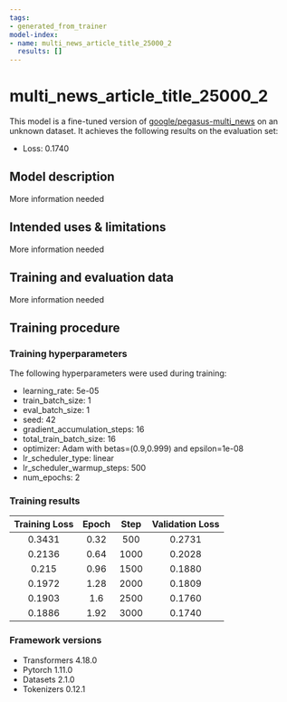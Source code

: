 ```yaml
---
tags:
- generated_from_trainer
model-index:
- name: multi_news_article_title_25000_2
  results: []
---
```


<!-- This model card has been generated automatically according to the information the Trainer had access to. You
should probably proofread and complete it, then remove this comment. -->

# multi_news_article_title_25000_2

This model is a fine-tuned version of [google/pegasus-multi_news](https://huggingface.co/google/pegasus-multi_news) on an unknown dataset.
It achieves the following results on the evaluation set:
- Loss: 0.1740

## Model description

More information needed

## Intended uses & limitations

More information needed

## Training and evaluation data

More information needed

## Training procedure

### Training hyperparameters

The following hyperparameters were used during training:
- learning_rate: 5e-05
- train_batch_size: 1
- eval_batch_size: 1
- seed: 42
- gradient_accumulation_steps: 16
- total_train_batch_size: 16
- optimizer: Adam with betas=(0.9,0.999) and epsilon=1e-08
- lr_scheduler_type: linear
- lr_scheduler_warmup_steps: 500
- num_epochs: 2

### Training results

| Training Loss | Epoch | Step | Validation Loss |
|:-------------:|:-----:|:----:|:---------------:|
| 0.3431        | 0.32  | 500  | 0.2731          |
| 0.2136        | 0.64  | 1000 | 0.2028          |
| 0.215         | 0.96  | 1500 | 0.1880          |
| 0.1972        | 1.28  | 2000 | 0.1809          |
| 0.1903        | 1.6   | 2500 | 0.1760          |
| 0.1886        | 1.92  | 3000 | 0.1740          |


### Framework versions

- Transformers 4.18.0
- Pytorch 1.11.0
- Datasets 2.1.0
- Tokenizers 0.12.1
